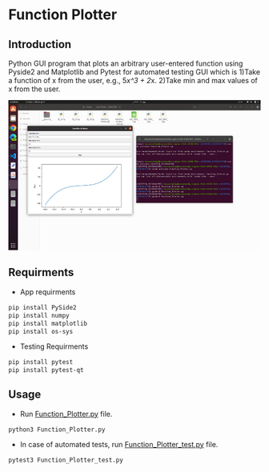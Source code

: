 # Function Plotter

## Introduction
Python GUI program that plots an arbitrary user-entered function using Pyside2 and Matplotlib
and Pytest for automated testing
GUI which is 1)Take a function of x from the user, e.g., 5*x^3 + 2*x.
             2)Take min and max values of x from the user.

<p align="center">
  <img height="300" src="function_plotted.png">
</p>

## Requirments
* App requirments 
```python3
pip install PySide2
pip install numpy
pip install matplotlib
pip install os-sys
```
* Testing Requirments
```python3
pip install pytest
pip install pytest-qt
```

## Usage

* Run [Function_Plotter.py](Function_Plotter.py) file.
```python3
python3 Function_Plotter.py
```
* In case of automated tests, run [Function_Plotter_test.py](Function_Plotter_test.py) file.
```python3
pytest3 Function_Plotter_test.py
```

